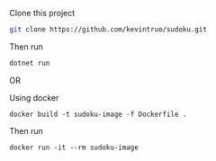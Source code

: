 Clone this project
```bash
git clone https://github.com/kevintruo/sudoku.git
```
Then run
```bash
dotnet run
```
OR 

Using docker
```
docker build -t sudoku-image -f Dockerfile .
```
Then run
```
docker run -it --rm sudoku-image
```
